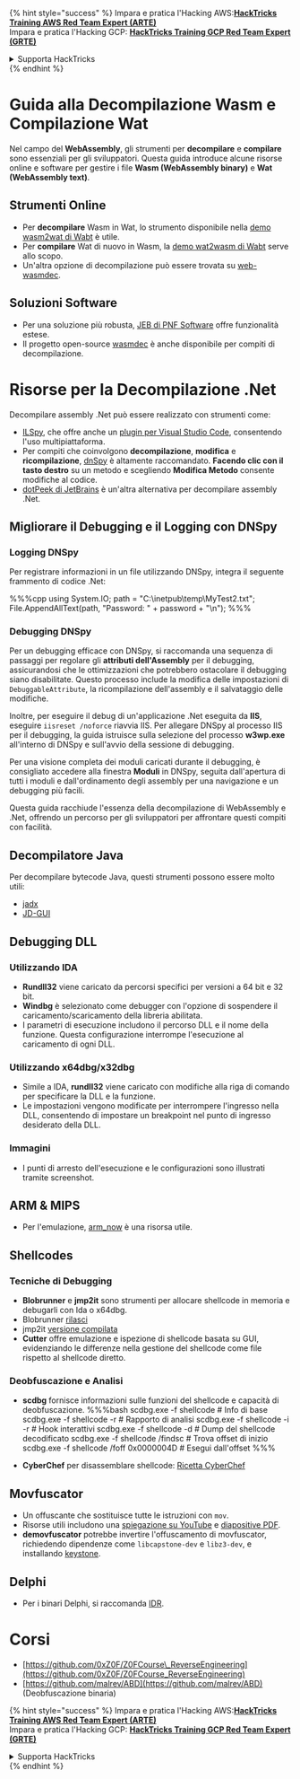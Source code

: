 {% hint style="success" %}
Impara e pratica l'Hacking AWS:<img src="/.gitbook/assets/arte.png" alt="" data-size="line">[**HackTricks Training AWS Red Team Expert (ARTE)**](https://training.hacktricks.xyz/courses/arte)<img src="/.gitbook/assets/arte.png" alt="" data-size="line">\
Impara e pratica l'Hacking GCP: <img src="/.gitbook/assets/grte.png" alt="" data-size="line">[**HackTricks Training GCP Red Team Expert (GRTE)**<img src="/.gitbook/assets/grte.png" alt="" data-size="line">](https://training.hacktricks.xyz/courses/grte)

<details>

<summary>Supporta HackTricks</summary>

* Controlla i [**piani di abbonamento**](https://github.com/sponsors/carlospolop)!
* **Unisciti al** 💬 [**gruppo Discord**](https://discord.gg/hRep4RUj7f) o al [**gruppo telegram**](https://t.me/peass) o **seguici** su **Twitter** 🐦 [**@hacktricks\_live**](https://twitter.com/hacktricks\_live)**.**
* **Condividi trucchi di hacking inviando PR ai** [**HackTricks**](https://github.com/carlospolop/hacktricks) e [**HackTricks Cloud**](https://github.com/carlospolop/hacktricks-cloud) repos su github.

</details>
{% endhint %}

# Guida alla Decompilazione Wasm e Compilazione Wat

Nel campo del **WebAssembly**, gli strumenti per **decompilare** e **compilare** sono essenziali per gli sviluppatori. Questa guida introduce alcune risorse online e software per gestire i file **Wasm (WebAssembly binary)** e **Wat (WebAssembly text)**.

## Strumenti Online

- Per **decompilare** Wasm in Wat, lo strumento disponibile nella [demo wasm2wat di Wabt](https://webassembly.github.io/wabt/demo/wasm2wat/index.html) è utile.
- Per **compilare** Wat di nuovo in Wasm, la [demo wat2wasm di Wabt](https://webassembly.github.io/wabt/demo/wat2wasm/) serve allo scopo.
- Un'altra opzione di decompilazione può essere trovata su [web-wasmdec](https://wwwg.github.io/web-wasmdec/).

## Soluzioni Software

- Per una soluzione più robusta, [JEB di PNF Software](https://www.pnfsoftware.com/jeb/demo) offre funzionalità estese.
- Il progetto open-source [wasmdec](https://github.com/wwwg/wasmdec) è anche disponibile per compiti di decompilazione.

# Risorse per la Decompilazione .Net

Decompilare assembly .Net può essere realizzato con strumenti come:

- [ILSpy](https://github.com/icsharpcode/ILSpy), che offre anche un [plugin per Visual Studio Code](https://github.com/icsharpcode/ilspy-vscode), consentendo l'uso multipiattaforma.
- Per compiti che coinvolgono **decompilazione**, **modifica** e **ricompilazione**, [dnSpy](https://github.com/0xd4d/dnSpy/releases) è altamente raccomandato. **Facendo clic con il tasto destro** su un metodo e scegliendo **Modifica Metodo** consente modifiche al codice.
- [dotPeek di JetBrains](https://www.jetbrains.com/es-es/decompiler/) è un'altra alternativa per decompilare assembly .Net.

## Migliorare il Debugging e il Logging con DNSpy

### Logging DNSpy
Per registrare informazioni in un file utilizzando DNSpy, integra il seguente frammento di codice .Net:

%%%cpp
using System.IO;
path = "C:\\inetpub\\temp\\MyTest2.txt";
File.AppendAllText(path, "Password: " + password + "\n");
%%%

### Debugging DNSpy
Per un debugging efficace con DNSpy, si raccomanda una sequenza di passaggi per regolare gli **attributi dell'Assembly** per il debugging, assicurandosi che le ottimizzazioni che potrebbero ostacolare il debugging siano disabilitate. Questo processo include la modifica delle impostazioni di `DebuggableAttribute`, la ricompilazione dell'assembly e il salvataggio delle modifiche.

Inoltre, per eseguire il debug di un'applicazione .Net eseguita da **IIS**, eseguire `iisreset /noforce` riavvia IIS. Per allegare DNSpy al processo IIS per il debugging, la guida istruisce sulla selezione del processo **w3wp.exe** all'interno di DNSpy e sull'avvio della sessione di debugging.

Per una visione completa dei moduli caricati durante il debugging, è consigliato accedere alla finestra **Moduli** in DNSpy, seguita dall'apertura di tutti i moduli e dall'ordinamento degli assembly per una navigazione e un debugging più facili.

Questa guida racchiude l'essenza della decompilazione di WebAssembly e .Net, offrendo un percorso per gli sviluppatori per affrontare questi compiti con facilità.

## **Decompilatore Java**
Per decompilare bytecode Java, questi strumenti possono essere molto utili:
- [jadx](https://github.com/skylot/jadx)
- [JD-GUI](https://github.com/java-decompiler/jd-gui/releases)

## **Debugging DLL**
### Utilizzando IDA
- **Rundll32** viene caricato da percorsi specifici per versioni a 64 bit e 32 bit.
- **Windbg** è selezionato come debugger con l'opzione di sospendere il caricamento/scaricamento della libreria abilitata.
- I parametri di esecuzione includono il percorso DLL e il nome della funzione. Questa configurazione interrompe l'esecuzione al caricamento di ogni DLL.

### Utilizzando x64dbg/x32dbg
- Simile a IDA, **rundll32** viene caricato con modifiche alla riga di comando per specificare la DLL e la funzione.
- Le impostazioni vengono modificate per interrompere l'ingresso nella DLL, consentendo di impostare un breakpoint nel punto di ingresso desiderato della DLL.

### Immagini
- I punti di arresto dell'esecuzione e le configurazioni sono illustrati tramite screenshot.

## **ARM & MIPS**
- Per l'emulazione, [arm_now](https://github.com/nongiach/arm_now) è una risorsa utile.

## **Shellcodes**
### Tecniche di Debugging
- **Blobrunner** e **jmp2it** sono strumenti per allocare shellcode in memoria e debugarli con Ida o x64dbg.
- Blobrunner [rilasci](https://github.com/OALabs/BlobRunner/releases/tag/v0.0.5)
- jmp2it [versione compilata](https://github.com/adamkramer/jmp2it/releases/)
- **Cutter** offre emulazione e ispezione di shellcode basata su GUI, evidenziando le differenze nella gestione del shellcode come file rispetto al shellcode diretto.

### Deobfuscazione e Analisi
- **scdbg** fornisce informazioni sulle funzioni del shellcode e capacità di deobfuscazione.
%%%bash
scdbg.exe -f shellcode # Info di base
scdbg.exe -f shellcode -r # Rapporto di analisi
scdbg.exe -f shellcode -i -r # Hook interattivi
scdbg.exe -f shellcode -d # Dump del shellcode decodificato
scdbg.exe -f shellcode /findsc # Trova offset di inizio
scdbg.exe -f shellcode /foff 0x0000004D # Esegui dall'offset
%%%

- **CyberChef** per disassemblare shellcode: [Ricetta CyberChef](https://gchq.github.io/CyberChef/#recipe=To_Hex%28'Space',0%29Disassemble_x86%28'32','Full%20x86%20architecture',16,0,true,true%29)

## **Movfuscator**
- Un offuscante che sostituisce tutte le istruzioni con `mov`.
- Risorse utili includono una [spiegazione su YouTube](https://www.youtube.com/watch?v=2VF_wPkiBJY) e [diapositive PDF](https://github.com/xoreaxeaxeax/movfuscator/blob/master/slides/domas_2015_the_movfuscator.pdf).
- **demovfuscator** potrebbe invertire l'offuscamento di movfuscator, richiedendo dipendenze come `libcapstone-dev` e `libz3-dev`, e installando [keystone](https://github.com/keystone-engine/keystone/blob/master/docs/COMPILE-NIX.md).

## **Delphi**
- Per i binari Delphi, si raccomanda [IDR](https://github.com/crypto2011/IDR).


# Corsi

* [https://github.com/0xZ0F/Z0FCourse\_ReverseEngineering](https://github.com/0xZ0F/Z0FCourse_ReverseEngineering)
* [https://github.com/malrev/ABD](https://github.com/malrev/ABD) \(Deobfuscazione binaria\)



{% hint style="success" %}
Impara e pratica l'Hacking AWS:<img src="/.gitbook/assets/arte.png" alt="" data-size="line">[**HackTricks Training AWS Red Team Expert (ARTE)**](https://training.hacktricks.xyz/courses/arte)<img src="/.gitbook/assets/arte.png" alt="" data-size="line">\
Impara e pratica l'Hacking GCP: <img src="/.gitbook/assets/grte.png" alt="" data-size="line">[**HackTricks Training GCP Red Team Expert (GRTE)**<img src="/.gitbook/assets/grte.png" alt="" data-size="line">](https://training.hacktricks.xyz/courses/grte)

<details>

<summary>Supporta HackTricks</summary>

* Controlla i [**piani di abbonamento**](https://github.com/sponsors/carlospolop)!
* **Unisciti al** 💬 [**gruppo Discord**](https://discord.gg/hRep4RUj7f) o al [**gruppo telegram**](https://t.me/peass) o **seguici** su **Twitter** 🐦 [**@hacktricks\_live**](https://twitter.com/hacktricks\_live)**.**
* **Condividi trucchi di hacking inviando PR ai** [**HackTricks**](https://github.com/carlospolop/hacktricks) e [**HackTricks Cloud**](https://github.com/carlospolop/hacktricks-cloud) repos su github.

</details>
{% endhint %}
